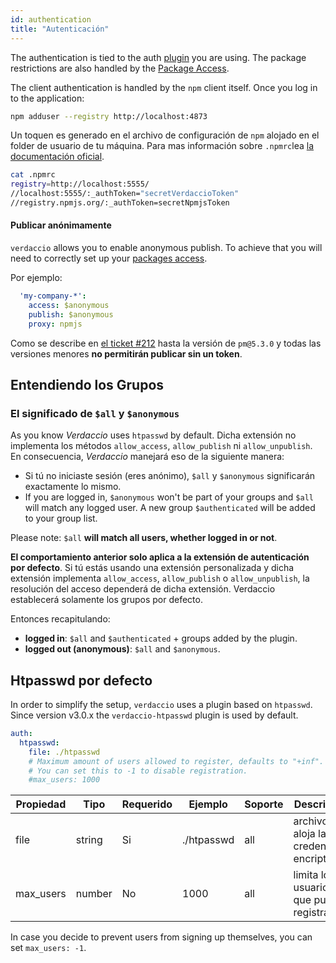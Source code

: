 ```yaml
---
id: authentication
title: "Autenticación"
---
```


The authentication is tied to the auth [plugin](plugins.md) you are using. The package restrictions are also handled by the [Package Access](packages.md).

The client authentication is handled by the `npm` client itself. Once you log in to the application:

```bash
npm adduser --registry http://localhost:4873
```

Un toquen es generado en el archivo de configuración de `npm` alojado en el folder de usuario de tu máquina. Para mas información sobre `.npmrc`lea [la documentación oficial](https://docs.npmjs.com/files/npmrc).

```bash
cat .npmrc
registry=http://localhost:5555/
//localhost:5555/:_authToken="secretVerdaccioToken"
//registry.npmjs.org/:_authToken=secretNpmjsToken
```

#### Publicar anónimamente

`verdaccio` allows you to enable anonymous publish. To achieve that you will need to correctly set up your [packages access](packages.md).

Por ejemplo:

```yaml
  'my-company-*':
    access: $anonymous
    publish: $anonymous
    proxy: npmjs
```

Como se describe en [el ticket #212](https://github.com/verdaccio/verdaccio/issues/212#issuecomment-308578500) hasta la versión de `pm@5.3.0` y todas las versiones menores **no permitirán publicar sin un token**.

## Entendiendo los Grupos

### El significado de `$all` y `$anonymous`

As you know *Verdaccio* uses `htpasswd` by default. Dicha extensión no implementa los métodos `allow_access`, `allow_publish` ni `allow_unpublish`. En consecuencia, *Verdaccio* manejará eso de la siguiente manera:

* Si tú no iniciaste sesión (eres anónimo), `$all` y `$anonymous` significarán exactamente lo mismo.
* If you are logged in, `$anonymous` won't be part of your groups and `$all` will match any logged user. A new group `$authenticated` will be added to your group list.

Please note: `$all` **will match all users, whether logged in or not**.

**El comportamiento anterior solo aplica a la extensión de autenticación por defecto**. Si tú estás usando una extensión personalizada y dicha extensión implementa `allow_access`, `allow_publish` o `allow_unpublish`, la resolución del acceso dependerá de dicha extensión. Verdaccio establecerá solamente los grupos por defecto.

Entonces recapitulando:

* **logged in**: `$all` and `$authenticated` + groups added by the plugin.
* **logged out (anonymous)**: `$all` and `$anonymous`.

## Htpasswd por defecto

In order to simplify the setup, `verdaccio` uses a plugin based on `htpasswd`. Since version v3.0.x the `verdaccio-htpasswd` plugin is used by default.

```yaml
auth:
  htpasswd:
    file: ./htpasswd
    # Maximum amount of users allowed to register, defaults to "+inf".
    # You can set this to -1 to disable registration.
    #max_users: 1000
```

| Propiedad | Tipo   | Requerido | Ejemplo    | Soporte | Descripción                                    |
| --------- | ------ | --------- | ---------- | ------- | ---------------------------------------------- |
| file      | string | Si        | ./htpasswd | all     | archivo que aloja las credenciales encriptadas |
| max_users | number | No        | 1000       | all     | limita los usuarios que pueden registrarse     |

In case you decide to prevent users from signing up themselves, you can set `max_users: -1`.

